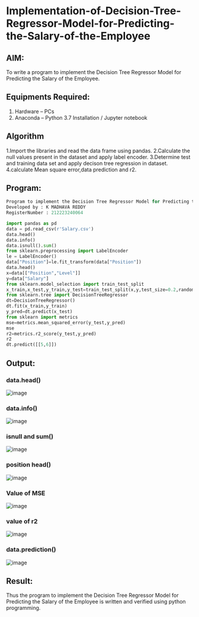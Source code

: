 # Implementation-of-Decision-Tree-Regressor-Model-for-Predicting-the-Salary-of-the-Employee

## AIM:
To write a program to implement the Decision Tree Regressor Model for Predicting the Salary of the Employee.

## Equipments Required:
1. Hardware – PCs
2. Anaconda – Python 3.7 Installation / Jupyter notebook

## Algorithm
1.Import the libraries and read the data frame using pandas.
2.Calculate the null values present in the dataset and apply label encoder.
3.Determine test and training data set and apply decison tree regression in dataset.
4.calculate Mean square error,data prediction and r2.

## Program:
```python
Program to implement the Decision Tree Regressor Model for Predicting the Salary of the Employee.
Developed by : K MADHAVA REDDY
RegisterNumber : 212223240064 

import pandas as pd
data = pd.read_csv(r'Salary.csv')
data.head()
data.info()
data.isnull().sum()
from sklearn.preprocessing import LabelEncoder
le = LabelEncoder()
data["Position"]=le.fit_transform(data["Position"])
data.head()
x=data[["Position","Level"]]
y=data["Salary"]
from sklearn.model_selection import train_test_split
x_train,x_test,y_train,y_test=train_test_split(x,y,test_size=0.2,random_state=2)
from sklearn.tree import DecisionTreeRegressor
dt=DecisionTreeRegressor()
dt.fit(x_train,y_train)
y_pred=dt.predict(x_test)
from sklearn import metrics
mse=metrics.mean_squared_error(y_test,y_pred)
mse
r2=metrics.r2_score(y_test,y_pred)
r2
dt.predict([[5,6]])

```

## Output:

### data.head()
![image](https://github.com/Madhavareddy09/Implementation-of-Decision-Tree-Regressor-Model-for-Predicting-the-Salary-of-the-Employee/assets/145742470/0e73ac61-d819-4042-acd6-09c85e78f031)

### data.info()
![image](https://github.com/Madhavareddy09/Implementation-of-Decision-Tree-Regressor-Model-for-Predicting-the-Salary-of-the-Employee/assets/145742470/4de6264e-adf2-4be7-88a1-3275cdcf2a62)

### isnull and sum()
![image](https://github.com/Madhavareddy09/Implementation-of-Decision-Tree-Regressor-Model-for-Predicting-the-Salary-of-the-Employee/assets/145742470/05f3f92d-3325-4cbe-9bbd-3f6cbd88b33c)

### position head()
![image](https://github.com/Madhavareddy09/Implementation-of-Decision-Tree-Regressor-Model-for-Predicting-the-Salary-of-the-Employee/assets/145742470/cb7ae265-a9cd-4c36-9210-c688a89b6834)

### Value of MSE
![image](https://github.com/Madhavareddy09/Implementation-of-Decision-Tree-Regressor-Model-for-Predicting-the-Salary-of-the-Employee/assets/145742470/233c7e6f-6bc2-4c97-bab1-0ed1bd29c270)
### value of r2
![image](https://github.com/Madhavareddy09/Implementation-of-Decision-Tree-Regressor-Model-for-Predicting-the-Salary-of-the-Employee/assets/145742470/ebb5da48-d4ce-4713-b15b-a063afb22405)

### data.prediction()
![image](https://github.com/Madhavareddy09/Implementation-of-Decision-Tree-Regressor-Model-for-Predicting-the-Salary-of-the-Employee/assets/145742470/683e3616-444d-4146-b118-9983fe1bc805)


## Result:
Thus the program to implement the Decision Tree Regressor Model for Predicting the Salary of the Employee is written and verified using python programming.
